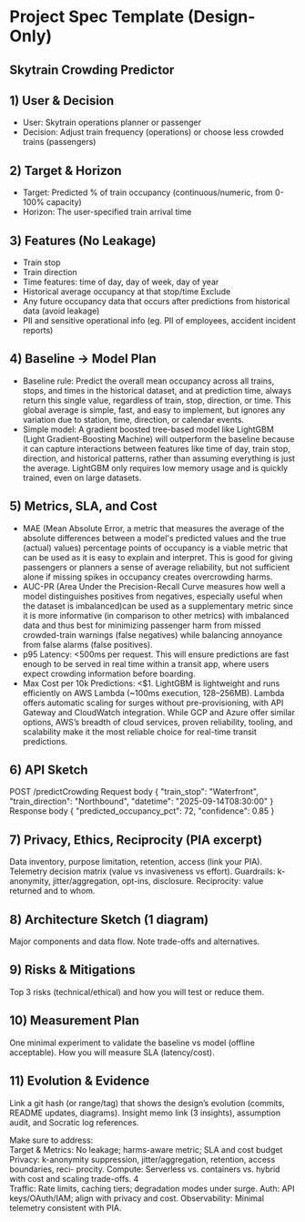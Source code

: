 # Project Spec Template (Design-Only)
## Skytrain Crowding Predictor

## 1) User & Decision
- User: Skytrain operations planner or passenger
- Decision: Adjust train frequency (operations) or choose less crowded trains (passengers)
    
## 2) Target & Horizon
- Target: Predicted % of train occupancy (continuous/numeric, from 0-100% capacity)
- Horizon: The user-specified train arrival time
## 3) Features (No Leakage)
- Train stop 
- Train direction
- Time features: time of day, day of week, day of year 
- Historical average occupancy at that stop/time
Exclude
- Any future occupancy data that occurs after predictions from historical data (avoid leakage)
- PII and sensitive operational info (eg. PII of employees, accident incident reports)
## 4) Baseline → Model Plan
- Baseline rule: Predict the overall mean occupancy across all trains, stops, and times in the historical dataset, and at prediction time, always return this single value, regardless of train, stop, direction, or time. This global average is simple, fast, and easy to implement, but ignores any variation due to station, time, direction, or calendar events.
- Simple model: A gradient boosted tree-based model like LightGBM (Light Gradient-Boosting Machine) will outperform the baseline because it can capture interactions between features like time of day, train stop, direction, and historical patterns, rather than assuming everything is just the average. LightGBM only requires low memory usage and is quickly trained, even on large datasets.
## 5) Metrics, SLA, and Cost
- MAE (Mean Absolute Error,  a metric that measures the average of the absolute differences between a model's predicted values and the true (actual) values) percentage points of occupancy is a viable metric  that can be used as it is easy to explain and interpret. This is good for giving passengers or planners a sense of average reliability, but not sufficient alone if missing spikes in occupancy creates overcrowding harms.
- AUC-PR (Area Under the Precision-Recall Curve measures how well a model distinguishes positives from negatives, especially useful when the dataset is imbalanced)can be used as a supplementary metric since it is more informative (in comparison to other metrics) with imbalanced data and thus best for minimizing passenger harm from missed crowded-train warnings (false negatives) while balancing annoyance from false alarms (false positives).
- p95 Latency: <500ms per request. This will ensure predictions are fast enough to be served in real time within a transit app, where users expect crowding information before boarding.
- Max Cost per 10k Predictions: <$1. LightGBM is lightweight and runs efficiently on AWS Lambda (~100ms execution, 128–256MB). Lambda offers automatic scaling for surges without pre-provisioning, with API Gateway and CloudWatch integration. While GCP and Azure offer similar options, AWS’s breadth of cloud services, proven reliability, tooling, and scalability make it the most reliable choice for real-time transit predictions.
## 6) API Sketch
POST /predictCrowding
Request body
{
  "train_stop": "Waterfront",
  "train_direction": "Northbound",
  "datetime": "2025-09-14T08:30:00"
}
Response body
{
  "predicted_occupancy_pct": 72,
  "confidence": 0.85
}

## 7) Privacy, Ethics, Reciprocity (PIA excerpt)
Data inventory, purpose limitation, retention, access (link your PIA). Telemetry decision matrix (value vs invasiveness vs effort). Guardrails: k-anonymity, jitter/aggregation, opt-ins, disclosure. Reciprocity: value returned and to whom.
## 8) Architecture Sketch (1 diagram)
Major components and data flow. Note trade-offs and alternatives.
						
## 9) Risks & Mitigations
Top 3 risks (technical/ethical) and how you will test or reduce them.
						
## 10) Measurement Plan
One minimal experiment to validate the baseline vs model (offline acceptable).
How you will measure SLA (latency/cost).
## 11) Evolution & Evidence	
Link a git hash (or range/tag) that shows the design’s evolution (commits, README updates, diagrams).
Insight memo link (3 insights), assumption audit, and Socratic log references.
						
					


Make sure to address:	
Target & Metrics: No leakage; harms-aware metric; SLA and cost budget			
Privacy: k-anonymity suppression, jitter/aggregation, retention, access boundaries, reci- procity.
Compute: Serverless vs. containers vs. hybrid with cost and scaling trade-offs. 4	
Traffic: Rate limits, caching tiers; degradation modes under surge.
Auth: API keys/OAuth/IAM; align with privacy and cost.
Observability: Minimal telemetry consistent with PIA. 
